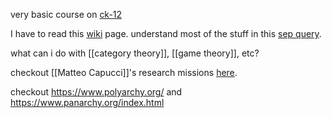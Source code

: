 very basic course on [ck-12](https://flexbooks.ck12.org/user:3d76c1256888/cbook/episd-united-states-government-2019-2020/) 

I have to read this [wiki](https://en.wikipedia.org/wiki/Governance#Governance_as_process) page. understand most of the stuff in this [sep query](https://plato.stanford.edu/search/searcher.py?query=governance).

what can i do with [[category theory]], [[game theory]], etc?

checkout [[Matteo Capucci]]'s research missions [here](https://matteocapucci.wordpress.com/quests/).

checkout https://www.polyarchy.org/ and https://www.panarchy.org/index.html